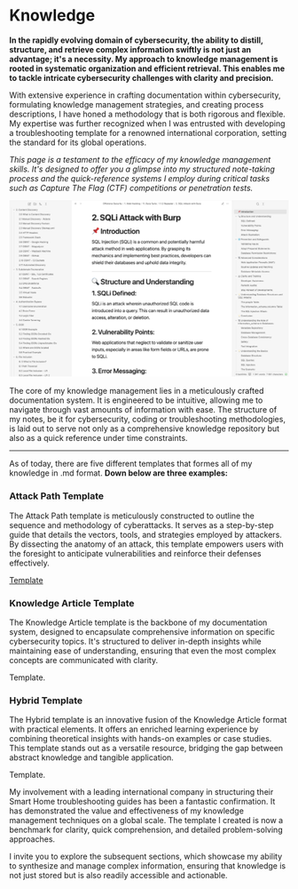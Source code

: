 # Knowledge

**In the rapidly evolving domain of cybersecurity, the ability to distill, structure, and retrieve complex information swiftly is not just an advantage; it's a necessity. My approach to knowledge management is rooted in systematic organization and efficient retrieval. This enables me to tackle intricate cybersecurity challenges with clarity and precision.**

With extensive experience in crafting documentation within cybersecurity, formulating knowledge management strategies, and creating process descriptions, I have honed a methodology that is both rigorous and flexible. My expertise was further recognized when I was entrusted with developing a troubleshooting template for a renowned international corporation, setting the standard for its global operations.

*This page is a testament to the efficacy of my knowledge management skills. It's designed to offer you a glimpse into my structured note-taking process and the quick-reference systems I employ during critical tasks such as Capture The Flag (CTF) competitions or penetration tests.*

![Image Alt Text](https://raw.githubusercontent.com/hhkolberg/hhkolberg.github.io/c57fbbed824e71d70e8a6b04456669149f8ba69b/pages/Kmgmt.png)

The core of my knowledge management lies in a meticulously crafted documentation system. It is engineered to be intuitive, allowing me to navigate through vast amounts of information with ease. The structure of my notes, be it for cybersecurity, coding or troubleshooting methodologies, is laid out to serve not only as a comprehensive knowledge repository but also as a quick reference under time constraints. 

--------------

As of today, there are five different templates that formes all of my knowledge in .md format. 
**Down below are three examples:**

### Attack Path Template

The Attack Path template is meticulously constructed to outline the sequence and methodology of cyberattacks. It serves as a step-by-step guide that details the vectors, tools, and strategies employed by attackers. By dissecting the anatomy of an attack, this template empowers users with the foresight to anticipate vulnerabilities and reinforce their defenses effectively.

[Template](/pages/AttackPath)

### Knowledge Article Template

The Knowledge Article template is the backbone of my documentation system, designed to encapsulate comprehensive information on specific cybersecurity topics. It's structured to deliver in-depth insights while maintaining ease of understanding, ensuring that even the most complex concepts are communicated with clarity.

Template.

### Hybrid Template

The Hybrid template is an innovative fusion of the Knowledge Article format with practical elements. It offers an enriched learning experience by combining theoretical insights with hands-on examples or case studies. This template stands out as a versatile resource, bridging the gap between abstract knowledge and tangible application.

Template.

My involvement with a leading international company in structuring their Smart Home troubleshooting guides has been a fantastic confirmation. It has demonstrated the value and effectiveness of my knowledge management techniques on a global scale. The template I created is now a benchmark for clarity, quick comprehension, and detailed problem-solving approaches.

I invite you to explore the subsequent sections, which showcase my ability to synthesize and manage complex information, ensuring that knowledge is not just stored but is also readily accessible and actionable. 
